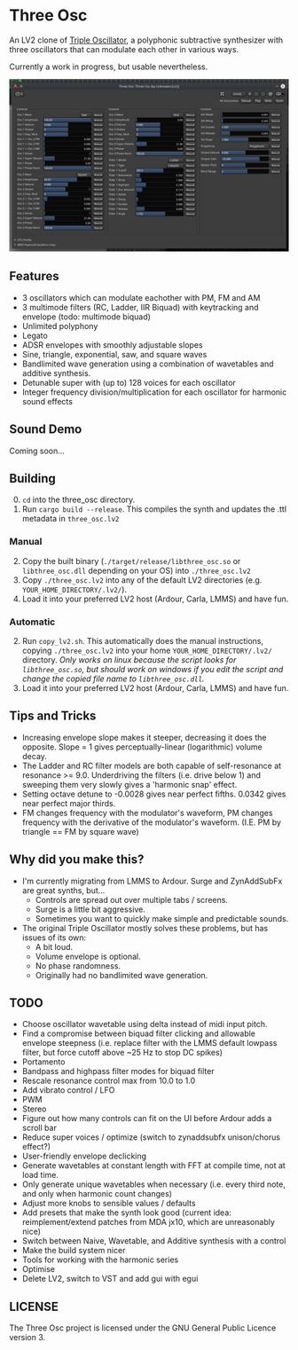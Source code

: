 # Three Osc

An LV2 clone of [Triple Oscillator](https://github.com/LMMS/lmms), a polyphonic subtractive synthesizer with three oscillators that can modulate each other in various ways.

Currently a work in progress, but usable nevertheless. 

![alt text](/images/three_osc_v1.png "Ardour hosting a bass preset which uses the ladder filter.")


## Features

* 3 oscillators which can modulate eachother with PM, FM and AM
* 3 multimode filters (RC, Ladder, IIR Biquad) with keytracking and envelope (todo: multimode biquad)
* Unlimited polyphony
* Legato
* ADSR envelopes with smoothly adjustable slopes
* Sine, triangle, exponential, saw, and square waves
* Bandlimited wave generation using a combination of wavetables and additive synthesis.
* Detunable super with (up to) 128 voices for each oscillator
* Integer frequency division/multiplication for each oscillator for harmonic sound effects

## Sound Demo
Coming soon...

## Building
0. `cd` into the three_osc directory.
1. Run `cargo build --release`. This compiles the synth and updates the .ttl metadata in `three_osc.lv2`

### Manual
2. Copy the built binary (`./target/release/libthree_osc.so` or `libthree_osc.dll` depending on your OS) into `./three_osc.lv2`
3. Copy `./three_osc.lv2` into any of the default LV2 directories (e.g. `YOUR_HOME_DIRECTORY/.lv2/`).
4. Load it into your preferred LV2 host (Ardour, Carla, LMMS) and have fun.

### Automatic
2. Run `copy_lv2.sh`. This automatically does the manual instructions, copying `./three_osc.lv2` into your home `YOUR_HOME_DIRECTORY/.lv2/` directory. *Only works on linux because the script looks for `libthree_osc.so`, but should work on windows if you edit the script and change the copied file name to `libthree_osc.dll`.*
3. Load it into your preferred LV2 host (Ardour, Carla, LMMS) and have fun.

## Tips and Tricks
* Increasing envelope slope makes it steeper, decreasing it does the opposite. Slope = 1 gives perceptually-linear (logarithmic) volume decay.
* The Ladder and RC filter models are both capable of self-resonance at resonance >= 9.0. Underdriving the filters (i.e. drive below 1) and sweeping them very slowly gives a 'harmonic snap' effect.
* Setting octave detune to -0.0028 gives near perfect fifths. 0.0342 gives near perfect major thirds.
* FM changes frequency with the modulator's waveform, PM changes frequency with the derivative of the modulator's waveform. (I.E. PM by triangle == FM by square wave)

## Why did you make this?
* I'm currently migrating from LMMS to Ardour. Surge and ZynAddSubFx are great synths, but...
    * Controls are spread out over multiple tabs / screens.
    * Surge is a little bit aggressive.
    * Sometimes you want to quickly make simple and predictable sounds.
* The original Triple Oscillator mostly solves these problems, but has issues of its own:
    * A bit loud.
    * Volume envelope is optional.
    * No phase randomness.
    * Originally had no bandlimited wave generation.

## TODO
* Choose oscillator wavetable using delta instead of midi input pitch.
* Find a compromise between biquad filter clicking and allowable envelope steepness (i.e. replace filter with the LMMS default lowpass filter, but force cutoff above ~25 Hz to stop DC spikes)
* Portamento
* Bandpass and highpass filter modes for biquad filter
* Rescale resonance control max from 10.0 to 1.0
* Add vibrato control / LFO
* PWM
* Stereo
* Figure out how many controls can fit on the UI before Ardour adds a scroll bar
* Reduce super voices / optimize (switch to zynaddsubfx unison/chorus effect?)
* User-friendly envelope declicking
* Generate wavetables at constant length with FFT at compile time, not at load time.
* Only generate unique wavetables when necessary (i.e. every third note, and only when harmonic count changes)
* Adjust more knobs to sensible values / defaults
* Add presets that make the synth look good (current idea: reimplement/extend patches from MDA jx10, which are unreasonably nice)
* Switch between Naive, Wavetable, and Additive synthesis with a control
* Make the build system nicer
* Tools for working with the harmonic series
* Optimise
* Delete LV2, switch to VST and add gui with egui

## LICENSE
The Three Osc project is licensed under the GNU General Public Licence version 3.